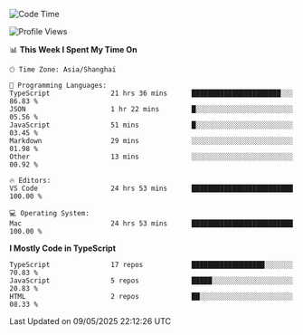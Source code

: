 <!--START_SECTION:waka-->
![Code Time](http://img.shields.io/badge/Code%20Time-7%2C684%20hrs%2041%20mins-blue)

![Profile Views](http://img.shields.io/badge/Profile%20Views-0-blue)

📊 **This Week I Spent My Time On** 

```text
🕑︎ Time Zone: Asia/Shanghai

💬 Programming Languages: 
TypeScript               21 hrs 36 mins      ██████████████████████░░░   86.83 % 
JSON                     1 hr 22 mins        █░░░░░░░░░░░░░░░░░░░░░░░░   05.56 % 
JavaScript               51 mins             █░░░░░░░░░░░░░░░░░░░░░░░░   03.45 % 
Markdown                 29 mins             ░░░░░░░░░░░░░░░░░░░░░░░░░   01.98 % 
Other                    13 mins             ░░░░░░░░░░░░░░░░░░░░░░░░░   00.92 % 

🔥 Editors: 
VS Code                  24 hrs 53 mins      █████████████████████████   100.00 % 

💻 Operating System: 
Mac                      24 hrs 53 mins      █████████████████████████   100.00 % 
```

**I Mostly Code in TypeScript** 

```text
TypeScript               17 repos            ██████████████████░░░░░░░   70.83 % 
JavaScript               5 repos             █████░░░░░░░░░░░░░░░░░░░░   20.83 % 
HTML                     2 repos             ██░░░░░░░░░░░░░░░░░░░░░░░   08.33 % 
```




 Last Updated on 09/05/2025 22:12:26 UTC
<!--END_SECTION:waka-->
